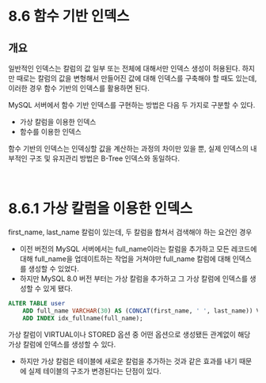 # 8.6 함수 기반 인덱스

## 개요
일반적인 인덱스는 칼럼의 값 일부 또는 전체에 대해서만 인덱스 생성이 허용된다. 하지만 때로는 칼럼의 값을 변형해서 만들어진 값에 대해 인덱스를 구축해야 할 때도 있는데, 이러한 경우 함수 기반의 인덱스를 활용하면 된다.

MySQL 서버에서 함수 기반 인덱스를 구현하는 방법은 다음 두 가지로 구분할 수 있다.

- 가상 칼럼을 이용한 인덱스
- 함수를 이용한 인덱스

함수 기반의 인덱스는 인덱싱할 값을 계산하는 과정의 차이만 있을 뿐, 실제 인덱스의 내부적인 구조 및 유지관리 방법은 B-Tree 인덱스와 동일하다.

<br>

# 8.6.1 가상 칼럼을 이용한 인덱스

first_name, last_name 칼럼이 있는데, 두 칼럼을 합쳐서 검색해야 하는 요건인 경우

- 이전 버전의 MySQL 서버에서는 full_name이라는 칼럼을 추가하고 모든 레코드에 대해 full_name을 업데이트하는 작업을 거쳐야만 full_name 칼럼에 대해 인덱스를 생성할 수 있었다.
- 하지만 MySQL 8.0 버전 부터는 가상 칼럼을 추가하고 그 가상 칼럼에 인덱스를 생성할 수 있게 됐다.

```sql
ALTER TABLE user
    ADD full_name VARCHAR(30) AS (CONCAT(first_name, ' ', last_name)) VIRTUAL,
    ADD INDEX idx_fullname(full_name);
```
가상 칼럼이 VIRTUAL이나 STORED 옵션 중 어떤 옵션으로 생성됐든 관계없이 해당 가상 칼럼에 인덱스를 생성할 수 있다.

- 하지만 가상 칼럼은 테이블에 새로운 칼럼을 추가하는 것과 같은 효과를 내기 때문에 실제 테이블의 구조가 변경된다는 단점이 있다.